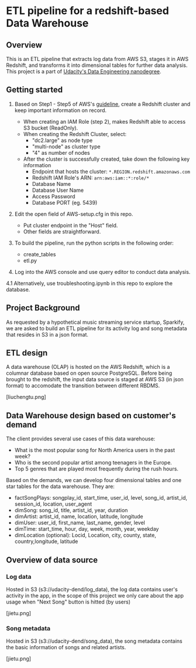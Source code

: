 # ETL pipeline for a redshift-based Data Warehouse

## Overview 

This is an ETL pipeline that extracts log data from AWS S3, stages it in AWS Redshift, and transforms it into dimensional tables for further data analysis. This project is a part of [Udacity's Data Engineering nanodegree](https://eu.udacity.com/course/data-engineer-nanodegree--nd027).

## Getting started

1. Based on Step1 - Step5 of AWS's [guideline](https://docs.aws.amazon.com/redshift/latest/gsg/getting-started.html), create a Redshift cluster and keep important information on record. 
    * When creating an IAM Role (step 2), makes Redshift able to access S3 bucket (ReadOnly). 
    * When creating the Redshift Cluster, select:
        * "dc2.large" as node type
        * "multi-node" as cluster type
        * "4" as number of nodes
    * After the cluster is successfully created, take down the following key information 
        * Endpoint that hosts the cluster: `*.REGION.redshift.amazonaws.com`
        * Redshift IAM Role's ARN: `arn:aws:iam::*:role/*`
        * Database Name
        * Database User Name
        * Access Password
        * Database PORT (eg. 5439)

2. Edit the open field of AWS-setup.cfg in this repo. 
    * Put cluster endpoint in the "Host" field.
    * Other fields are straightforward.

3. To build the pipeline, run the python scripts in the following order:
    * create_tables
    * etl.py

4. Log into the AWS console and use query editor to conduct data analysis. 

4.1 Alternatively, use troubleshooting.ipynb in this repo to explore the database. 

## Project Background

As requested by a hypothetical music streaming service startup, Sparkify, we are asked to build an ETL pipeline for its activity log and song metadata that resides in S3 in a json format. 

## ETL design

A data warehouse (OLAP) is hosted on the AWS Redshift, which is a columnar database based on open source PostgreSQL. Before being brought to the redshift, the input data source is staged at AWS S3 (in json format) to accomodate the transition between different RBDMS. 

[liuchengtu.png]

## Data Warehouse design based on customer's demand

The client provides several use cases of this data warehouse: 

* What is the most popular song for North America users in the past week? 
* Who is the second popular artist among teenagers in the Europe. 
* Top 5 genres that are played most frequently during the rush hours. 

Based on the demands, we can develop four dimensional tables and one star tables for the data warehouse. They are:  

* factSongPlays: songplay_id, start_time, user_id, level, song_id, artist_id, session_id, location, user_agent
* dimSong: song_id, title, artist_id, year, duration
* dimArtist: artist_id, name, location, latitude, longitude
* dimUser: user_id, first_name, last_name, gender, level
* dimTime: start_time, hour, day, week, month, year, weekday
* dimLocation (optional): Locid, Location, city, county, state, country,longitude, latitude


## Overview of data source

### Log data

Hosted in S3 (s3://udacity-dend/log_data), the log data contains user's activity in the app, in the scope of this project we only care about the app usage when "Next Song" button is hitted (by users)

[jietu.png]

### Song metadata

Hosted in S3 (s3://udacity-dend/song_data), the song metadata contains the basic information of songs and related artists.

[jietu.png]

